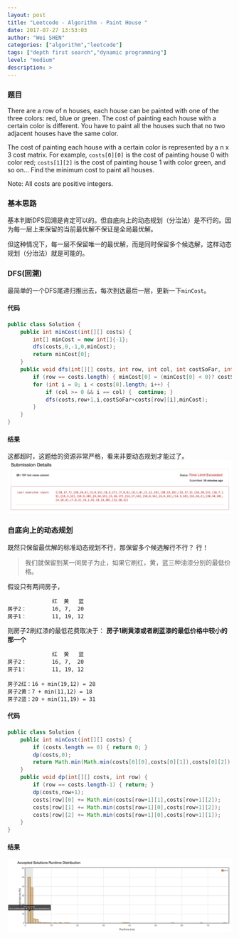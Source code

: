 ```yaml
---
layout: post
title: "Leetcode - Algorithm - Paint House "
date: 2017-07-27 13:53:03
author: "Wei SHEN"
categories: ["algorithm","leetcode"]
tags: ["depth first search","dynamic programming"]
level: "medium"
description: >
---
```


### 题目
There are a row of n houses, each house can be painted with one of the three colors: red, blue or green. The cost of painting each house with a certain color is different. You have to paint all the houses such that no two adjacent houses have the same color.

The cost of painting each house with a certain color is represented by a n x 3 cost matrix. For example, `costs[0][0]` is the cost of painting house 0 with color red; `costs[1][2]` is the cost of painting house 1 with color green, and so on... Find the minimum cost to paint all houses.

Note:
All costs are positive integers.

### 基本思路
基本判断DFS回溯是肯定可以的。但自底向上的动态规划（分治法）是不行的。因为每一层上来保留的当前最优解不保证是全局最优解。

但这种情况下，每一层不保留唯一的最优解，而是同时保留多个候选解，这样动态规划（分治法）就是可能的。

### DFS(回溯)
最简单的一个DFS尾递归推出去，每次到达最后一层，更新一下`minCost`。

#### 代码
```java
public class Solution {
    public int minCost(int[][] costs) {
        int[] minCost = new int[]{-1};
        dfs(costs,0,-1,0,minCost);
        return minCost[0];
    }
    public void dfs(int[][] costs, int row, int col, int costSoFar, int[] minCost) {
        if (row == costs.length) { minCost[0] = (minCost[0] < 0)? costSoFar : Math.min(minCost[0],costSoFar); return; }
        for (int i = 0; i < costs[0].length; i++) {
            if (col >= 0 && i == col) {  continue; }
            dfs(costs,row+1,i,costSoFar+costs[row][i],minCost);
        }
    }
}
```

#### 结果
这都超时，这题给的资源非常严格，看来非要动态规划才能过了。
![paint-house-1](/images/leetcode/paint-house-1.png)


### 自底向上的动态规划
既然只保留最优解的标准动态规划不行，那保留多个候选解行不行？ 行！
> 我们就保留到某一间房子为止，如果它刷红，黄，蓝三种油漆分别的最低价格。

假设只有两间房子，
```
              红  黄   蓝
房子2：        16, 7,  20
房子1：        11, 19, 12
```

则房子2刷红漆的最低花费取决于： **房子1刷黄漆或者刷蓝漆的最低价格中较小的那一个**

```
              红  黄   蓝
房子2：        16, 7,  20
房子1：        11, 19, 12

房子2红：16 + min(19,12) = 28
房子2黄：7 + min(11,12) = 18
房子2蓝：20 + min(11,19) = 31
```

#### 代码
```java
public class Solution {
    public int minCost(int[][] costs) {
        if (costs.length == 0) { return 0; }
        dp(costs,0);
        return Math.min(Math.min(costs[0][0],costs[0][1]),costs[0][2]);
    }
    public void dp(int[][] costs, int row) {
        if (row == costs.length-1) { return; }
        dp(costs,row+1);
        costs[row][0] += Math.min(costs[row+1][1],costs[row+1][2]);
        costs[row][1] += Math.min(costs[row+1][0],costs[row+1][2]);
        costs[row][2] += Math.min(costs[row+1][0],costs[row+1][1]);
    }
}
```

#### 结果
![paint-house-2](/images/leetcode/paint-house-2.png)
